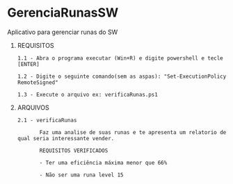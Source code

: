 # GerenciaRunasSW
Aplicativo para gerenciar runas do SW

1. REQUISITOS

       1.1 - Abra o programa executar (Win+R) e digite powershell e tecle [ENTER]
  
       1.2 - Digite o seguinte comando(sem as aspas): "Set-ExecutionPolicy RemoteSigned"
       
       1.3 - Execute o arquivo ex: verificaRunas.ps1 
 
2. ARQUIVOS

       2.1 - verificaRunas
       
              Faz uma analise de suas runas e te apresenta um relatorio de qual seria interessante vender.
              
              REQUISITOS VERIFICADOS
              
              - Ter uma eficiência máxima menor que 66%
              
              - Não ser uma runa level 15
